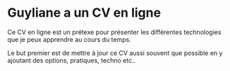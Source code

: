 # Guyliane a un CV en ligne 
Ce CV en ligne est un prétexe pour présenter les différentes technologies 
que je peux apprendre au cours du temps.

Le but premier est de mettre à jour ce CV aussi souvent que possible en y ajoutant
des options, pratiques, techno etc..

